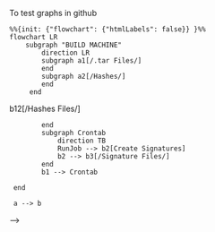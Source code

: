 To test graphs in github


```mermaid
%%{init: {"flowchart": {"htmlLabels": false}} }%%
flowchart LR
    subgraph "BUILD MACHINE"
        direction LR
        subgraph a1[/.tar Files/]
        end
        subgraph a2[/Hashes/]
        end
     end
```
<!--
     subgraph b[Hash Signing Server]
        direction LR
            subgraph b1[Generate Hashes]
                direction TB
                 b11[Process Tar Files] --> b12[/Hashes Files/]
            end
            subgraph Crontab
                direction TB 
                RunJob --> b2[Create Signatures]
                b2 --> b3[/Signature Files/]
            end 
            b1 --> Crontab
            
     end               

     a --> b
-->

